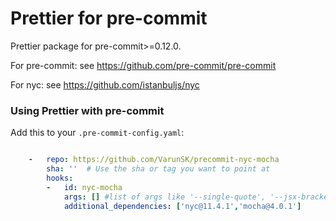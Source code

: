 Prettier for pre-commit
========================

Prettier package for pre-commit>=0.12.0.

For pre-commit: see https://github.com/pre-commit/pre-commit

For nyc: see https://github.com/istanbuljs/nyc

### Using Prettier with pre-commit

Add this to your `.pre-commit-config.yaml`:
```yaml

    -   repo: https://github.com/VarunSK/precommit-nyc-mocha
        sha: ''  # Use the sha or tag you want to point at
        hooks:
        -   id: nyc-mocha
            args: [] #list of args like '--single-quote', '--jsx-bracket-same-line', '--print-width 120', '--no-bracket-spacing'
            additional_dependencies: ['nyc@11.4.1','mocha@4.0.1']
 ```   
